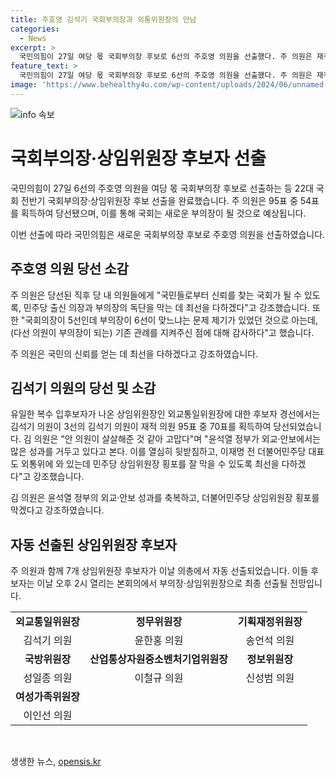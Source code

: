 ```yaml
---
title: 주호영 김석기 국회부의장과 외통위원장의 만남
categories:
  - News
excerpt: >
  국민의힘이 27일 여당 몫 국회부의장 후보로 6선의 주호영 의원을 선출했다. 주 의원은 재적 의원 95표 중 54표를 획득해 선출됐고, 후보자 경선에서 김석기 의원이 외교통일위원장으로 선출됐다. 이와 함께 7개 상임위원장 후보자도 자동 선출돼 오전의 당선인사 후 오후에 선출 결과가 최종 발표될 전망이다.
feature_text: >
  국민의힘이 27일 여당 몫 국회부의장 후보로 6선의 주호영 의원을 선출했다. 주 의원은 재적 의원 95표 중 54표를 획득해 선출됐고, 후보자 경선에서 김석기 의원이 외교통일위원장으로 선출됐다. 이와 함께 7개 상임위원장 후보자도 자동 선출돼 오전의 당선인사 후 오후에 선출 결과가 최종 발표될 전망이다.
image: 'https://www.behealthy4u.com/wp-content/uploads/2024/06/unnamed-file.png'
---
```


<p><img src="https://www.behealthy4u.com/wp-content/uploads/2024/06/unnamed-file.png" alt="info 속보" /></p>

<h1 data-ke-size="size26">국회부의장·상임위원장 후보자 선출</h1>

<p>국민의힘이 27일 6선의 주호영 의원을 여당 몫 국회부의장 후보로 선출하는 등 22대 국회 전반기 국회부의장·상임위원장 후보 선출을 완료했습니다. 주 의원은 95표 중 54표를 획득하여 당선됐으며, 이를 통해 국회는 새로운 부의장이 될 것으로 예상됩니다.</p>

<p data-ke-size="size16">이번 선출에 따라 국민의힘은 새로운 국회부의장 후보로 주호영 의원을 선출하였습니다.</p>

<h2 data-ke-size="size24">주호영 의원 당선 소감</h2>

<p>주 의원은 당선된 직후 당 내 의원들에게 "국민들로부터 신뢰를 찾는 국회가 될 수 있도록, 민주당 출신 의장과 부의장의 독단을 막는 데 최선을 다하겠다"고 강조했습니다. 또한 "국회의장이 5선인데 부의장이 6선이 맞느냐는 문제 제기가 있었던 것으로 아는데, (다선 의원이 부의장이 되는) 기존 관례를 지켜주신 점에 대해 감사하다"고 했습니다.</p>

<p data-ke-size="size16">주 의원은 국민의 신뢰를 얻는 데 최선을 다하겠다고 강조하였습니다.</p>

<h2 data-ke-size="size24">김석기 의원의 당선 및 소감</h2>

<p>유일한 복수 입후보자가 나온 상임위원장인 외교통일위원장에 대한 후보자 경선에서는 김석기 의원이 3선의 김석기 의원이 재적 의원 95표 중 70표를 획득하여 당선되었습니다. 김 의원은 "안 의원이 살살해준 것 같아 고맙다"며 "윤석열 정부가 외교·안보에서는 많은 성과를 거두고 있다고 본다. 이를 열심히 뒷받침하고, 이재명 전 더불어민주당 대표도 외통위에 와 있는데 민주당 상임위원장 횡포를 잘 막을 수 있도록 최선을 다하겠다"고 강조했습니다.</p>

<p data-ke-size="size16">김 의원은 윤석열 정부의 외교·안보 성과를 축복하고, 더불어민주당 상임위원장 횡포를 막겠다고 강조하였습니다.</p>

<h2 data-ke-size="size24">자동 선출된 상임위원장 후보자</h2>

<p>주 의원과 함께 7개 상임위원장 후보자가 이날 의총에서 자동 선출되었습니다. 이들 후보자는 이날 오후 2시 열리는 본회의에서 부의장·상임위원장으로 최종 선출될 전망입니다.</p>

<table>
    <tr>
        <td style="text-align: center; height: 17px;"><b>외교통일위원장</b></td>
        <td style="text-align: center; height: 17px;"><b>정무위원장</b></td>
        <td style="text-align: center; height: 17px;"><b>기획재정위원장</b></td>
    </tr>
    <tr>
        <td style="text-align: center; height: 17px;">김석기 의원</td>
        <td style="text-align: center; height: 17px;">윤한홍 의원</td>
        <td style="text-align: center; height: 17px;">송언석 의원</td>
    </tr>
    <tr>
        <td style="text-align: center; height: 17px;"><b>국방위원장</b></td>
        <td style="text-align: center; height: 17px;"><b>산업통상자원중소벤처기업위원장</b></td>
        <td style="text-align: center; height: 17px;"><b>정보위원장</b></td>
    </tr>
    <tr>
        <td style="text-align: center; height: 17px;">성일종 의원</td>
        <td style="text-align: center; height: 17px;">이철규 의원</td>
        <td style="text-align: center; height: 17px;">신성범 의원</td>
    </tr>
    <tr>
        <td style="text-align: center; height: 17px;"><b>여성가족위원장</b></td>
        <td colspan="2" style="text-align: center; height: 17px;"></td>
    </tr>
    <tr>
        <td style="text-align: center; height: 17px;">이인선 의원</td>
        <td colspan="2" style="text-align: center; height: 17px;"></td>
    </tr>
</table>

<p data-ke-size="size16">&#8203;</p>
생생한 뉴스, <a href="https://opensis.kr" rel="dofollow">opensis.kr</a>


